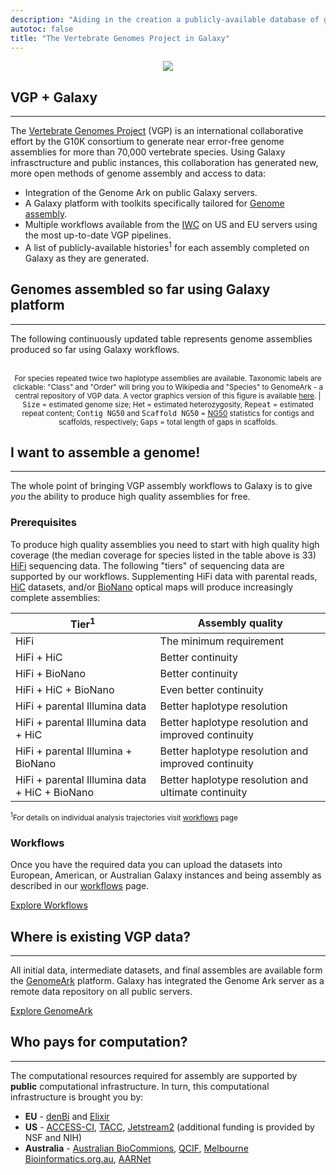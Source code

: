 ```yaml
---
description: "Aiding in the creation a publicly-available database of genome assemblies of over 70,000 vertebrate species"
autotoc: false
title: "The Vertebrate Genomes Project in Galaxy"
---
```


<p align="center">
  <img src="/images/vgp/vgp_logo.png"/>
</p>

## VGP + Galaxy

----

The [Vertebrate Genomes Project](https://vertebrategenomesproject.org/) (VGP) is an international collaborative effort by the G10K consortium to generate near error-free genome assemblies for more than 70,000 vertebrate species. Using Galaxy infrasctructure and public instances, this collaboration has generated new, more open methods of genome assembly and access to data:
  - Integration of the Genome Ark on public Galaxy servers.
  - A Galaxy platform with toolkits specifically tailored for [Genome assembly](https://assembly.usegalaxy.eu).
  - Multiple workflows available from the [IWC](https://github.com/galaxyproject/iwc) on US and EU servers using the most up-to-date VGP pipelines.
  - A list of publicly-available histories<sup>1</sup> for each assembly completed on Galaxy as they are generated.


## Genomes assembled so far using Galaxy platform

-----

The following continuously updated table represents genome assemblies produced so far using Galaxy workflows.

<div class="shadow-sm p-3 mb-5 bg-light rounded" align="center">
  <vega-embed spec="https://raw.githubusercontent.com/nekrut/vgp_hub_page_data/main/json/species_stats.vl.json"/><br>
  <small>For species repeated twice two haplotype assemblies are available. Taxonomic labels are clickable: "Class" and "Order" will bring you to Wikipedia and "Species" to GenomeArk - a central repository of VGP data. A vector graphics version of this figure is available <a href="https://raw.githubusercontent.com/nekrut/vgp_hub_page_data/main/svg/species_stats.svg">here</a>. | <tt>Size</tt> = estimated genome size; Het = estimated heterozygosity, <tt>Repeat</tt> = estimated repeat content; <tt>Contig NG50</tt> and <tt>Scaffold NG50</tt> = <a href="https://en.wikipedia.org/wiki/N50,_L50,_and_related_statistics#NG50">NG50</a> statistics for contigs and scaffolds, respectively; <tt>Gaps</tt> = total length of gaps in scaffolds.</small>
</div>


## I want to assemble a genome!

------

The whole point of bringing VGP assembly workflows to Galaxy is to give *you* the ability to produce high quality assemblies for free. 

### Prerequisites

To produce high quality assemblies you need to start with high quality high coverage (the median coverage for species listed in the table above is 33) [HiFi](https://www.pacb.com/technology/hifi-sequencing/) sequencing data. The following "tiers" of sequencing data are supported by our workflows. Supplementing HiFi data with parental reads, [HiC](https://en.wikipedia.org/wiki/Hi-C_(genomic_analysis_technique)) datasets, and/or [BioNano](https://academic.oup.com/nar/article/38/18/e177/1069400?login=false) optical maps will produce increasingly complete assemblies:

|  Tier<sup>1</sup> | Assembly quality  |
|------|---------------|
| HiFi| The minimum requirement |
| HiFi + HiC| Better continuity |
| HiFi + BioNano | Better continuity | 
| HiFi + HiC + BioNano | Even better continuity |
| HiFi + parental Illumina data| Better haplotype resolution |
| HiFi + parental Illumina data + HiC| Better haplotype resolution and improved continuity | 
| HiFi + parental Illumina + BioNano | Better haplotype resolution and improved continuity |
| HiFi + parental Illumina data + HiC + BioNano | Better haplotype resolution and ultimate continuity |
<small><sup>1</sup>For details on individual analysis trajectories visit [workflows](/projects/vgp/workflows/) page</small>

### Workflows

Once you have the required data you can upload the datasets into European, American, or Australian Galaxy instances and being assembly as described in our [workflows](/projects/vgp/workflows/) page.

<a href="/projects/vgp/workflows/" class="btn btn-danger">Explore Workflows</a>

## Where is existing VGP data?

-----

All initial data, intermediate datasets, and final assembles are available form the [GenomeArk](https://vgp.github.io/genomeark/) platform. Galaxy has integrated the Genome Ark server as a remote data repository on all public servers. 

<a href="https://vgp.github.io/genomeark/" class="btn btn-primary" target="_blank">Explore GenomeArk</a>

## Who pays for computation?

------

The computational resources required for assembly are supported by **public** computational infrastructure. In turn, this computational infrastructure is brought you by:

- **EU** - [denBi](https://www.denbi.de/) and [Elixir](https://elixir-europe.org/)
- **US** - [ACCESS-CI](https://access-ci.org/), [TACC](https://www.tacc.utexas.edu/), [Jetstream2](https://jetstream-cloud.org/) (additional funding is provided by NSF and NIH)
- **Australia** - [Australian BioCommions](https://www.biocommons.org.au/), [QCIF](https://www.qcif.edu.au/), [Melbourne Bioinformatics.org.au](https://www.melbournebioinformatics.org.au/), [AARNet](https://www.aarnet.edu.au/)


